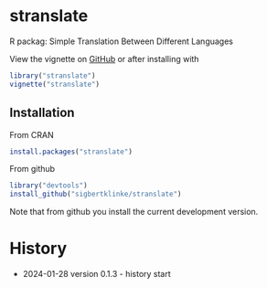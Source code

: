 # stranslate

R packag: Simple Translation Between Different Languages

View the vignette on [GitHub](https://htmlpreview.github.io/?https://github.com/sigbertklinke/stranslate/blob/master/vignettes/stranslate.html) or after installing with

```R
library("stranslate")
vignette("stranslate") 
```

## Installation

From CRAN

```R
install.packages("stranslate")
```

From github

```R
library("devtools")
install_github("sigbertklinke/stranslate")
```

Note that from github you install the current development version.

# History

* 2024-01-28 version 0.1.3 - history start

